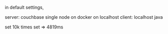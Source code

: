 
in default settings,

server: couchbase single node on docker on localhost
client: localhost java

set 10k times set => 4819ms
